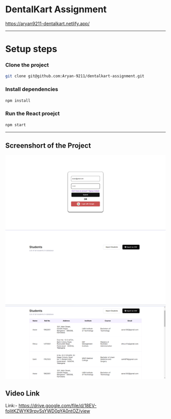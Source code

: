 # DentalKart Assignment

https://aryan9211-dentalkart.netlify.app/

---

# Setup steps

### Clone the project

```bash
git clone git@github.com:Aryan-9211/dentalkart-assignment.git
```

### Install dependencies

```bash
npm install
```

### Run the React proejct

```bash
npm start
```

---

## Screenshort of the Project

<img src='./readmeImg/img1.png'>
<br>
<img src='./readmeImg/img2.png'>
<br>
<img src='./readmeImg/img3.png'>
<br>

## Video Link
Link:- https://drive.google.com/file/d/18EV-foIitKZWYK9rpvSsYWD0pYA0ntOZ/view
